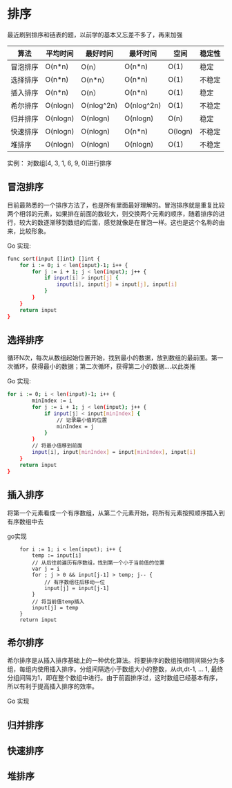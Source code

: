 # 排序

最近刷到排序和链表的题，以前学的基本又忘差不多了，再来加强


| 算法 | 平均时间 | 最好时间 |  最坏时间 |  空间 |  稳定性 |
| ------ | ------ | ------ | ------ | ------ | ------ |
| 冒泡排序 | O(n*n) | O(n）| O(n*n) | O(1) | 稳定
| 选择排序 | O(n*n) | O(n*n）| O(n*n) | O(1) | 不稳定
| 插入排序 | O(n*n) | O(n）| O(n*n) | O(1) | 稳定
| 希尔排序 |O(nlogn) | O(nlog^2n) | O(nlog^2n) | O(1) | 不稳定
| 归并排序 |O(nlogn) | O(nlogn) | O(nlogn) | O(n) | 稳定
| 快速排序 |O(nlogn) | O(nlogn) | O(n*n)  | O(logn) | 不稳定
| 堆排序 |O(nlogn) | O(nlogn) | O(nlogn)  | O(1) | 不稳定

实例： 对数组[4, 3, 1, 6, 9, 0]进行排序

## 冒泡排序
目前最熟悉的一个排序方法了，也是所有里面最好理解的。冒泡排序就是重复比较两个相邻的元素，如果排在前面的数较大，则交换两个元素的顺序，随着排序的进行，较大的数逐渐移到数组的后面，感觉就像是在冒泡一样。这也是这个名称的由来，比较形象。

Go 实现:
```sh
func sort(input []int) []int {
	for i := 0; i < len(input)-1; i++ {
		for j := i + 1; j < len(input); j++ {
			if input[i] > input[j] {
				input[i], input[j] = input[j], input[i]
			}
		}
	}
	return input
}
```

## 选择排序
循环N次，每次从数组起始位置开始，找到最小的数据，放到数组的最前面。第一次循环，获得最小的数据；第二次循环，获得第二小的数据....以此类推

Go 实现:
```sh
for i := 0; i < len(input)-1; i++ {
		minIndex := i
		for j := i + 1; j < len(input); j++ {
			if input[j] < input[minIndex] {
				// 记录最小值的位置
				minIndex = j
			}
		}
		// 将最小值移到前面
		input[i], input[minIndex] = input[minIndex], input[i]
	}
	return input
}
```
## 插入排序
将第一个元素看成一个有序数组，从第二个元素开始，将所有元素按照顺序插入到有序数组中去

go实现
```
	for i := 1; i < len(input); i++ {
		temp := input[i]
		// 从后往前遍历有序数组，找到第一个小于当前值的位置
		var j = i
		for ; j > 0 && input[j-1] > temp; j-- {
			// 有序数组往后移动一位
			input[j] = input[j-1]
		}
		// 将当前值temp插入
		input[j] = temp
	}
	return input
```
## 希尔排序
希尔排序是从插入排序基础上的一种优化算法。将要排序的数组按相同间隔分为多组，每组内使用插入排序。分组间隔选小于数组大小的整数，从dt,dt-1, ... 1, 最终分组间隔为1，即在整个数组中进行。由于前面排序过，这时数组已经基本有序，所以有利于提高插入排序的效率。

Go 实现

## 归并排序

## 快速排序

## 堆排序
